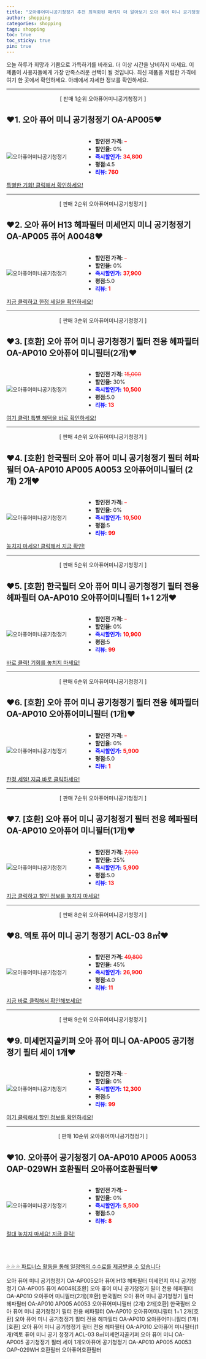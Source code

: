```yaml
---
title: "오아퓨어미니공기청정기 추천 최적화된 패키지 더 알아보기 오아 퓨어 미니 공기청정기 OA-AP005"
author: shopping
categories: shopping
tags: shopping
toc: true
toc_sticky: true
pin: true
---
```

오늘 하루가 희망과 기쁨으로 가득하기를 바래요. 더 이상 시간을 낭비하지 마세요. 이 제품이 사용자들에게 가장 만족스러운 선택이 될 것입니다. 최신 제품을 저렴한 가격에 여기 한 곳에서 확인하세요. 아래에서 자세한 정보를 확인하세요.

---
<p class="toplist" style="margin: 0 auto; display: block; width: fit-content;">[ 판매 1순위 오아퓨어미니공기청정기 ]</p>

<h2><strong>❤️1. 오아 퓨어 미니 공기청정기 OA-AP005❤️</strong></h2>

<div style="display: flex; align-items: center;">
    <div style="flex: 0.4;">
        <img src="https://thumbnail9.coupangcdn.com/thumbnails/remote/230x230ex/image/retail/images/82574104139736-94657a6a-af17-439b-90e4-30b0be053b34.jpg" alt="오아퓨어미니공기청정기" style="max-width: 100%;">
    </div>
    <div style="flex: 0.6; margin-left: 10px;">
        <ul>
            <li><strong>할인전 가격:</strong> <del style="color: red;">-</del></li>
            <li><strong>할인율:</strong> 0%</li>
            <li><span style='color:blue'><strong>즉시할인가:</strong></span> <span style='color:red'><strong>34,800</strong></span></li>
            <li><strong>평점:</strong>4.5</li>
            <li><span style='color:blue'><strong>리뷰:</strong></span> <span style='color:red'><strong>760</strong></span></li>
        </ul>
    </div>
</div>
<div class="center">
    <a href="https://William4Davisa.github.io?lptag=AF9450613&subid=githubio&pageKey=224865338&traceid=V0-153&itemId=709349330&vendorItemId=4802677744" class="myButton">
        특별한 기회! 클릭해서 확인하세요!
    </a>
</div>


---
<p class="toplist" style="margin: 0 auto; display: block; width: fit-content;">[ 판매 2순위 오아퓨어미니공기청정기 ]</p>

<h2><strong>❤️2. 오아 퓨어 H13 헤파필터 미세먼지 미니 공기청정기 OA-AP005 퓨어 A0048❤️</strong></h2>

<div style="display: flex; align-items: center;">
    <div style="flex: 0.4;">
        <img src="https://thumbnail10.coupangcdn.com/thumbnails/remote/230x230ex/image/vendor_inventory/e350/896e9ad7a9ef939bdd3a471dae71e9bacd1461ea21eb27827e742fbf23b6.jpg" alt="오아퓨어미니공기청정기" style="max-width: 100%;">
    </div>
    <div style="flex: 0.6; margin-left: 10px;">
        <ul>
            <li><strong>할인전 가격:</strong> <del style="color: red;">-</del></li>
            <li><strong>할인율:</strong> 0%</li>
            <li><span style='color:blue'><strong>즉시할인가:</strong></span> <span style='color:red'><strong>37,900</strong></span></li>
            <li><strong>평점:</strong>5.0</li>
            <li><span style='color:blue'><strong>리뷰:</strong></span> <span style='color:red'><strong>1</strong></span></li>
        </ul>
    </div>
</div>
<div class="center">
    <a href="https://William4Davisa.github.io?lptag=AF9450613&subid=githubio&pageKey=6495090730&traceid=V0-153&itemId=14276294904&vendorItemId=81521314489" class="myButton">
        지금 클릭하고 한정 세일을 확인하세요!
    </a>
</div>


---
<p class="toplist" style="margin: 0 auto; display: block; width: fit-content;">[ 판매 3순위 오아퓨어미니공기청정기 ]</p>

<h2><strong>❤️3. [호환] 오아 퓨어 미니 공기청정기 필터 전용 헤파필터 OA-AP010 오아퓨어 미니필터(2개)❤️</strong></h2>

<div style="display: flex; align-items: center;">
    <div style="flex: 0.4;">
        <img src="https://thumbnail7.coupangcdn.com/thumbnails/remote/230x230ex/image/vendor_inventory/975a/67fc12610e1a9f6d4adb005457b9a0a8ec680f1d9a0b3fbd351cadac1990.jpg" alt="오아퓨어미니공기청정기" style="max-width: 100%;">
    </div>
    <div style="flex: 0.6; margin-left: 10px;">
        <ul>
            <li><strong>할인전 가격:</strong> <del style="color: red;">15,000</del></li>
            <li><strong>할인율:</strong> 30%</li>
            <li><span style='color:blue'><strong>즉시할인가:</strong></span> <span style='color:red'><strong>10,500</strong></span></li>
            <li><strong>평점:</strong>5.0</li>
            <li><span style='color:blue'><strong>리뷰:</strong></span> <span style='color:red'><strong>13</strong></span></li>
        </ul>
    </div>
</div>
<div class="center">
    <a href="https://William4Davisa.github.io?lptag=AF9450613&subid=githubio&pageKey=7275979896&traceid=V0-153&itemId=20864484355&vendorItemId=87931858773" class="myButton">
        여기 클릭! 특별 혜택을 바로 확인하세요!
    </a>
</div>


---
<p class="toplist" style="margin: 0 auto; display: block; width: fit-content;">[ 판매 4순위 오아퓨어미니공기청정기 ]</p>

<h2><strong>❤️4. [호환] 한국필터 오아 퓨어 미니 공기청정기 필터 헤파필터 OA-AP010 AP005 A0053 오아퓨어미니필터 (2개) 2개❤️</strong></h2>

<div style="display: flex; align-items: center;">
    <div style="flex: 0.4;">
        <img src="https://thumbnail7.coupangcdn.com/thumbnails/remote/230x230ex/image/vendor_inventory/54a2/36d458fb4bb42cea594dcf9d41b261642f2e7286d5e6bff6661dab92e968.jpeg" alt="오아퓨어미니공기청정기" style="max-width: 100%;">
    </div>
    <div style="flex: 0.6; margin-left: 10px;">
        <ul>
            <li><strong>할인전 가격:</strong> <del style="color: red;">-</del></li>
            <li><strong>할인율:</strong> 0%</li>
            <li><span style='color:blue'><strong>즉시할인가:</strong></span> <span style='color:red'><strong>10,500</strong></span></li>
            <li><strong>평점:</strong>5</li>
            <li><span style='color:blue'><strong>리뷰:</strong></span> <span style='color:red'><strong>99</strong></span></li>
        </ul>
    </div>
</div>
<div class="center">
    <a href="https://William4Davisa.github.io?lptag=AF9450613&subid=githubio&pageKey=8189771986&traceid=V0-153&itemId=23433642094&vendorItemId=90460576399" class="myButton">
        놓치지 마세요! 클릭해서 지금 확인!
    </a>
</div>


---
<p class="toplist" style="margin: 0 auto; display: block; width: fit-content;">[ 판매 5순위 오아퓨어미니공기청정기 ]</p>

<h2><strong>❤️5. [호환] 한국필터 오아 퓨어 미니 공기청정기 필터 전용 헤파필터 OA-AP010 오아퓨어미니필터 1+1 2개❤️</strong></h2>

<div style="display: flex; align-items: center;">
    <div style="flex: 0.4;">
        <img src="https://thumbnail7.coupangcdn.com/thumbnails/remote/230x230ex/image/vendor_inventory/d87c/a38f6e31db62d13eefe8fb72761f671aeea7222caa49d9c694eff8aa4149.jpeg" alt="오아퓨어미니공기청정기" style="max-width: 100%;">
    </div>
    <div style="flex: 0.6; margin-left: 10px;">
        <ul>
            <li><strong>할인전 가격:</strong> <del style="color: red;">-</del></li>
            <li><strong>할인율:</strong> 0%</li>
            <li><span style='color:blue'><strong>즉시할인가:</strong></span> <span style='color:red'><strong>10,900</strong></span></li>
            <li><strong>평점:</strong>5</li>
            <li><span style='color:blue'><strong>리뷰:</strong></span> <span style='color:red'><strong>99</strong></span></li>
        </ul>
    </div>
</div>
<div class="center">
    <a href="https://William4Davisa.github.io?lptag=AF9450613&subid=githubio&pageKey=8190520734&traceid=V0-153&itemId=23437908355&vendorItemId=90464788847" class="myButton">
        바로 클릭! 기회를 놓치지 마세요!
    </a>
</div>


---
<p class="toplist" style="margin: 0 auto; display: block; width: fit-content;">[ 판매 6순위 오아퓨어미니공기청정기 ]</p>

<h2><strong>❤️6. [호환] 오아 퓨어 미니 공기청정기 필터 전용 헤파필터 OA-AP010 오아퓨어미니필터 (1개)❤️</strong></h2>

<div style="display: flex; align-items: center;">
    <div style="flex: 0.4;">
        <img src="https://thumbnail7.coupangcdn.com/thumbnails/remote/230x230ex/image/vendor_inventory/54a2/36d458fb4bb42cea594dcf9d41b261642f2e7286d5e6bff6661dab92e968.jpg" alt="오아퓨어미니공기청정기" style="max-width: 100%;">
    </div>
    <div style="flex: 0.6; margin-left: 10px;">
        <ul>
            <li><strong>할인전 가격:</strong> <del style="color: red;">-</del></li>
            <li><strong>할인율:</strong> 0%</li>
            <li><span style='color:blue'><strong>즉시할인가:</strong></span> <span style='color:red'><strong>5,900</strong></span></li>
            <li><strong>평점:</strong>5.0</li>
            <li><span style='color:blue'><strong>리뷰:</strong></span> <span style='color:red'><strong>1</strong></span></li>
        </ul>
    </div>
</div>
<div class="center">
    <a href="https://William4Davisa.github.io?lptag=AF9450613&subid=githubio&pageKey=7961148723&traceid=V0-153&itemId=22010662610&vendorItemId=89058092329" class="myButton">
        한정 세일! 지금 바로 클릭하세요!
    </a>
</div>


---
<p class="toplist" style="margin: 0 auto; display: block; width: fit-content;">[ 판매 7순위 오아퓨어미니공기청정기 ]</p>

<h2><strong>❤️7. [호환] 오아 퓨어 미니 공기청정기 필터 전용 헤파필터 OA-AP010 오아퓨어 미니필터(1개)❤️</strong></h2>

<div style="display: flex; align-items: center;">
    <div style="flex: 0.4;">
        <img src="https://thumbnail7.coupangcdn.com/thumbnails/remote/230x230ex/image/vendor_inventory/975a/67fc12610e1a9f6d4adb005457b9a0a8ec680f1d9a0b3fbd351cadac1990.jpg" alt="오아퓨어미니공기청정기" style="max-width: 100%;">
    </div>
    <div style="flex: 0.6; margin-left: 10px;">
        <ul>
            <li><strong>할인전 가격:</strong> <del style="color: red;">7,900</del></li>
            <li><strong>할인율:</strong> 25%</li>
            <li><span style='color:blue'><strong>즉시할인가:</strong></span> <span style='color:red'><strong>5,900</strong></span></li>
            <li><strong>평점:</strong>5.0</li>
            <li><span style='color:blue'><strong>리뷰:</strong></span> <span style='color:red'><strong>13</strong></span></li>
        </ul>
    </div>
</div>
<div class="center">
    <a href="https://William4Davisa.github.io?lptag=AF9450613&subid=githubio&pageKey=7275979896&traceid=V0-153&itemId=18566701436&vendorItemId=85696253452" class="myButton">
        지금 클릭하고 할인 정보를 놓치지 마세요!
    </a>
</div>


---
<p class="toplist" style="margin: 0 auto; display: block; width: fit-content;">[ 판매 8순위 오아퓨어미니공기청정기 ]</p>

<h2><strong>❤️8. 엑토 퓨어 미니 공기 청정기 ACL-03 8㎡❤️</strong></h2>

<div style="display: flex; align-items: center;">
    <div style="flex: 0.4;">
        <img src="https://thumbnail8.coupangcdn.com/thumbnails/remote/230x230ex/image/retail/images/2018/10/01/16/9/47cff644-dfbc-46cf-baa1-517a7a93b138.jpg" alt="오아퓨어미니공기청정기" style="max-width: 100%;">
    </div>
    <div style="flex: 0.6; margin-left: 10px;">
        <ul>
            <li><strong>할인전 가격:</strong> <del style="color: red;">49,800</del></li>
            <li><strong>할인율:</strong> 45%</li>
            <li><span style='color:blue'><strong>즉시할인가:</strong></span> <span style='color:red'><strong>26,900</strong></span></li>
            <li><strong>평점:</strong>4.0</li>
            <li><span style='color:blue'><strong>리뷰:</strong></span> <span style='color:red'><strong>11</strong></span></li>
        </ul>
    </div>
</div>
<div class="center">
    <a href="https://William4Davisa.github.io?lptag=AF9450613&subid=githubio&pageKey=143445953&traceid=V0-153&itemId=416570295&vendorItemId=4023444678" class="myButton">
        지금 바로 클릭해서 확인해보세요!
    </a>
</div>


---
<p class="toplist" style="margin: 0 auto; display: block; width: fit-content;">[ 판매 9순위 오아퓨어미니공기청정기 ]</p>

<h2><strong>❤️9. 미세먼지골키퍼 오아 퓨어 미니 OA-AP005 공기청정기 필터 세이 1개❤️</strong></h2>

<div style="display: flex; align-items: center;">
    <div style="flex: 0.4;">
        <img src="https://thumbnail6.coupangcdn.com/thumbnails/remote/230x230ex/image/vendor_inventory/9cc3/6f0fc771311ab83b8f323d3bc17bd7eb0cdad165800f17cc31bfbf0d712d.jpg" alt="오아퓨어미니공기청정기" style="max-width: 100%;">
    </div>
    <div style="flex: 0.6; margin-left: 10px;">
        <ul>
            <li><strong>할인전 가격:</strong> <del style="color: red;">-</del></li>
            <li><strong>할인율:</strong> 0%</li>
            <li><span style='color:blue'><strong>즉시할인가:</strong></span> <span style='color:red'><strong>12,300</strong></span></li>
            <li><strong>평점:</strong>5</li>
            <li><span style='color:blue'><strong>리뷰:</strong></span> <span style='color:red'><strong>99</strong></span></li>
        </ul>
    </div>
</div>
<div class="center">
    <a href="https://William4Davisa.github.io?lptag=AF9450613&subid=githubio&pageKey=6121273706&traceid=V0-153&itemId=11604292587&vendorItemId=78879007195" class="myButton">
        여기 클릭해서 할인 정보를 확인하세요!
    </a>
</div>


---
<p class="toplist" style="margin: 0 auto; display: block; width: fit-content;">[ 판매 10순위 오아퓨어미니공기청정기 ]</p>

<h2><strong>❤️10. 오아퓨어 공기청정기 OA-AP010 AP005 A0053 OAP-029WH 호환필터 오아퓨어호환필터❤️</strong></h2>

<div style="display: flex; align-items: center;">
    <div style="flex: 0.4;">
        <img src="https://thumbnail10.coupangcdn.com/thumbnails/remote/230x230ex/image/vendor_inventory/e61c/5cde74677ef70b53354d47d49ef20a469c1cad2e21a589f2fc1022108ecd.jpg" alt="오아퓨어미니공기청정기" style="max-width: 100%;">
    </div>
    <div style="flex: 0.6; margin-left: 10px;">
        <ul>
            <li><strong>할인전 가격:</strong> <del style="color: red;">-</del></li>
            <li><strong>할인율:</strong> 0%</li>
            <li><span style='color:blue'><strong>즉시할인가:</strong></span> <span style='color:red'><strong>5,500</strong></span></li>
            <li><strong>평점:</strong>5.0</li>
            <li><span style='color:blue'><strong>리뷰:</strong></span> <span style='color:red'><strong>8</strong></span></li>
        </ul>
    </div>
</div>
<div class="center">
    <a href="https://William4Davisa.github.io?lptag=AF9450613&subid=githubio&pageKey=7297315033&traceid=V0-153&itemId=18665099563&vendorItemId=85799608026" class="myButton">
        절대 놓치지 마세요! 지금 클릭!
    </a>
</div>

<br><br><br>[💦 💦 💦 파트너스 활동을 통해 일정액의 수수료를 제공받을 수 있습니다](https://link.coupang.com/a/bcpT2c)<br><br>오아 퓨어 미니 공기청정기 OA-AP005오아 퓨어 H13 헤파필터 미세먼지 미니 공기청정기 OA-AP005 퓨어 A0048[호환] 오아 퓨어 미니 공기청정기 필터 전용 헤파필터 OA-AP010 오아퓨어 미니필터(2개)[호환] 한국필터 오아 퓨어 미니 공기청정기 필터 헤파필터 OA-AP010 AP005 A0053 오아퓨어미니필터 (2개) 2개[호환] 한국필터 오아 퓨어 미니 공기청정기 필터 전용 헤파필터 OA-AP010 오아퓨어미니필터 1+1 2개[호환] 오아 퓨어 미니 공기청정기 필터 전용 헤파필터 OA-AP010 오아퓨어미니필터 (1개)[호환] 오아 퓨어 미니 공기청정기 필터 전용 헤파필터 OA-AP010 오아퓨어 미니필터(1개)엑토 퓨어 미니 공기 청정기 ACL-03 8㎡미세먼지골키퍼 오아 퓨어 미니 OA-AP005 공기청정기 필터 세이 1개오아퓨어 공기청정기 OA-AP010 AP005 A0053 OAP-029WH 호환필터 오아퓨어호환필터